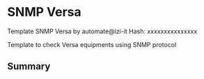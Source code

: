 # SNMP Versa
Template SNMP Versa by automate@izi-it
Hash: xxxxxxxxxxxxxxx

Template to check Versa equipments using SNMP protocol
## Summary
